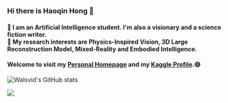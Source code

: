 ### Hi there is Haoqin Hong 👋

#### 💬 I am an Artificial Intelligence student. I'm also a visionary and a science fiction writer. <br> 🔭 My research interests are Physics-Inspired Vision, 3D Large Reconstruction Model, Mixed-Reality and Embodied Intelligence. 

#### Welcome to visit my [Personal Homepage](//haoqinhong.github.io/) and my [Kaggle Profile](https://www.kaggle.com/haoqinhong).😄

![Walsvid's GitHub stats](https://github-readme-stats-one-bice.vercel.app/api?username=haoqinhong&show_icons=true&include_all_commits=true&count_private=true&role=OWNER,ORGANIZATION_MEMBER,COLLABORATOR)

![](https://komarev.com/ghpvc/?username=haoqinhong)

<!--
**HaoqinHong/haoqinhong** is a ✨ _special_ ✨ repository because its `README.md` (this file) appears on your GitHub profile.

Here are some ideas to get you started:

- 🔭 I’m currently working on ...
- 🌱 I’m currently learning ...
- 👯 I’m looking to collaborate on ...
- 🤔 I’m looking for help with ...
- 💬 Ask me about ...
- 📫 How to reach me: ...
- 😄 Pronouns: ...
- ⚡ Fun fact: ...
-->
